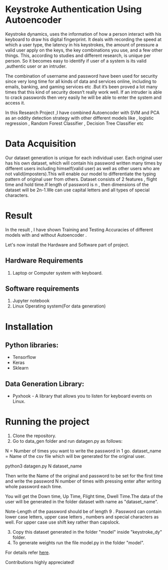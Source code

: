 # Keystroke Authentication Using Autoencoder

Keystroke dynamics, uses the information of how a person  interact with his  keyboard to draw his  digital fingerprint.
It deals with recording  the speed at which a user  type, the latency in his  keystrokes, the amount of pressure a valid user  apply on the keys, the key combinations you use, and a few other things. This, according to studies and different research, is unique per person. So it becomes easy to identify if user of a system is its valid ,authentic user or an intruder.

The combination of username and password have been used for security since very long time for all kinds of data and services online, including  to emails, banking, and gaming services etc .But it’s been proved a lot many times that this kind of security doesn’t really work well. If an intruder is able to crack passwords then very easily he will be able to enter the system and access it. 

In this Research Project ,I have combined Autoencoder with SVM and PCA as an oddity detection strategy with other different models like , logistic regression , Random Forest Classifier , Decision Tree Classifier etc

# Data Acquisition
Our dataset generation is unique for each individual user. Each original user has  his own dataset, which will contain his password written many times by different users including himself(valid user) as well as other users who are not valid(imposters).This will enable our model to differentiate the
typing pattern of original user from others.
Dataset consists of 2 features , flight time and hold time.If length of password is n , then dimensions of the dataset will be 2n-1.We can use capital letters and all types of special characters.

# Result
In the result , I have shown Training and Testing Accuracies of different models with and without Autoencoder .

Let's now install the Hardware and Software part of project.

## Hardware Requirements

1. Laptop or Computer system  with keyboard.

## Software requirements

1. Jupyter notebook
2. Linux Operating system(For data generation)

# Installation

## Python libraries:
* Tensorflow
* Keras
* Sklearn

## Data Generation Library:
* Pyxhook - A library that allows you to listen for keyboard events on Linux.


# Running the project

1. Clone the repository.
2. Go to data_gen folder and run datagen.py as follows:

N = Number of times you want to write the password in 1 go.
dataset_name = Name of the csv file which will bw generated for the original user.

python3 datagen.py  N dataset_name

Then write the Name of the original and password to be set for the first time and  write the  password N number of times with pressing enter after writing whole password each time.

You will get the Down time, Up Time, Flight time, Dwell Time.The data of the user will be generated in the folder dataset with name  as "dataset_name".

Note-Length of the password should be of length 9 .
Password can contain lower case letters, upper case letters , numbers and special characters as well.
For upper case use shift key rather than capslock.

3. Copy this dataset generated in the folder "model" inside "keystroke_dy" folder.
4. To generate weights  run the file model.py in the folder "model".


For details refer [here](http://www.journaleca.com/gallery/jeca-2129.04-f.pdf).
 
Contributions highly appreciated!
